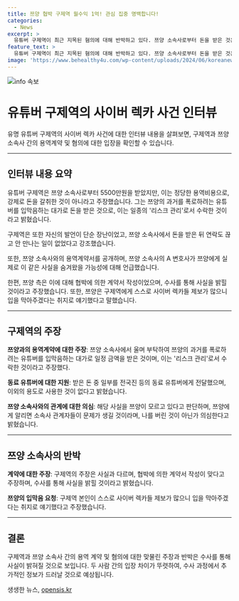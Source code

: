 ```yaml
---
title: 쯔양 협박 구제역 월수익 1억! 관심 집중 명백합니다!
categories:
  - News
excerpt: >
  유튜버 구제역이 최근 지목된 혐의에 대해 반박하고 있다. 쯔양 소속사로부터 돈을 받은 것은 사실이지만, 협박에 의한 계약이라고 주장하며, 쯔양의 과거를 폭로하려는 유튜버를 입막음하는 대가로 일정 금액을 받았다고 밝혔다. 그는 이를 리스크 관리로 설명하며, 5500만원의 용역비를 받은 것은 정당한 것이라 주장했다. 또한, 쯔양에 대한 혐의를 폭로했던 유튜버 전국진은 경제적 어려움과 쯔양에 대한 부정적 인식으로 인해 잘못된 판단을 했다며 사과했다. 구제역은 1억 원 이상을 벌였음에도 5500만원을 받기 위해서는 사실이 없었음을 강조했다. 쯔양 측은 구제역의 주장을 부인하고, 수사를 통해 사실을 밝혀낼 것이라고 밝혔다.
feature_text: >
  유튜버 구제역이 최근 지목된 혐의에 대해 반박하고 있다. 쯔양 소속사로부터 돈을 받은 것은 사실이지만, 협박에 의한 계약이라고 주장하며, 쯔양의 과거를 폭로하려는 유튜버를 입막음하는 대가로 일정 금액을 받았다고 밝혔다. 그는 이를 리스크 관리로 설명하며, 5500만원의 용역비를 받은 것은 정당한 것이라 주장했다. 또한, 쯔양에 대한 혐의를 폭로했던 유튜버 전국진은 경제적 어려움과 쯔양에 대한 부정적 인식으로 인해 잘못된 판단을 했다며 사과했다. 구제역은 1억 원 이상을 벌였음에도 5500만원을 받기 위해서는 사실이 없었음을 강조했다. 쯔양 측은 구제역의 주장을 부인하고, 수사를 통해 사실을 밝혀낼 것이라고 밝혔다.
image: 'https://www.behealthy4u.com/wp-content/uploads/2024/06/koreanews.jpg'
---
```


<p><img src="https://www.behealthy4u.com/wp-content/uploads/2024/06/koreanews.jpg" alt="info 속보" /></p>

<h1>유튜버 구제역의 사이버 렉카 사건 인터뷰</h1>

<p data-ke-size="size16">유명 유튜버 구제역의 사이버 렉카 사건에 대한 인터뷰 내용을 살펴보면, 구제역과 쯔양 소속사 간의 용역계약 및 혐의에 대한 입장을 확인할 수 있습니다.</p>

<hr>

<h2 data-ke-size="size26">인터뷰 내용 요약</h2>

<p data-ke-size="size16">유튜버 구제역은 쯔양 소속사로부터 5500만원을 받았지만, 이는 정당한 용역비용으로, 강제로 돈을 갈취한 것이 아니라고 주장했습니다. 그는 쯔양의 과거를 폭로하려는 유튜버를 입막음하는 대가로 돈을 받은 것으로, 이는 일종의 '리스크 관리'로서 수락한 것이라고 밝혔습니다.</p>

<p data-ke-size="size16">구제역은 또한 자신의 발언이 단순 장난이었고, 쯔양 소속사에서 돈을 받은 뒤 연락도 끊고 안 만나는 일이 없었다고 강조했습니다.</p>

<p data-ke-size="size16">또한, 쯔양 소속사와의 용역계약서를 공개하며, 쯔양 소속사의 A 변호사가 쯔양에게 실제로 이 같은 사실을 숨겨왔을 가능성에 대해 언급했습니다.</p>

<p data-ke-size="size16">한편, 쯔양 측은 이에 대해 협박에 의한 계약서 작성이었으며, 수사를 통해 사실을 밝힐 것이라고 주장했습니다. 또한, 쯔양은 구제역에게 스스로 사이버 렉카들 제보가 많으니 입을 막아주겠다는 취지로 얘기했다고 말했습니다.</p>

<hr>

<h2 data-ke-size="size26">구제역의 주장</h2>

<p data-ke-size="size16"><b>쯔양과의 용역계약에 대한 주장</b>: 쯔양 소속사에서 울며 부탁하여 쯔양의 과거를 폭로하려는 유튜버를 입막음하는 대가로 일정 금액을 받은 것이며, 이는 '리스크 관리'로서 수락한 것이라고 주장했다.</p>

<p data-ke-size="size16"><b>동료 유튜버에 대한 지원</b>: 받은 돈 중 일부를 전국진 등의 동료 유튜버에게 전달했으며, 이외의 용도로 사용한 것이 없다고 밝혔습니다.</p>

<p data-ke-size="size16"><b>쯔양 소속사와의 관계에 대한 의심</b>: 해당 사실을 쯔양이 모르고 있다고 판단하며, 쯔양에게 알리면 소속사 관계자들이 문제가 생길 것이라며, 나를 버린 것이 아닌가 의심한다고 밝혔습니다.</p>

<hr>

<h2 data-ke-size="size26">쯔양 소속사의 반박</h2>

<p data-ke-size="size16"><b>계약에 대한 주장</b>: 구제역의 주장은 사실과 다르며, 협박에 의한 계약서 작성이 맞다고 주장하며, 수사를 통해 사실을 밝힐 것이라고 밝혔습니다.</p>

<p data-ke-size="size16"><b>쯔양의 입막음 요청</b>: 구제역 본인이 스스로 사이버 렉카들 제보가 많으니 입을 막아주겠다는 취지로 얘기했다고 주장했습니다.</p>

<hr>

<h2 data-ke-size="size26">결론</h2>

<p data-ke-size="size16">구제역과 쯔양 소속사 간의 용역 계약 및 혐의에 대한 맞물린 주장과 반박은 수사를 통해 사실이 밝혀질 것으로 보입니다. 두 사람 간의 입장 차이가 뚜렷하여, 수사 과정에서 추가적인 정보가 드러날 것으로 예상됩니다.</p>
생생한 뉴스, <a href="https://opensis.kr" rel="dofollow">opensis.kr</a>



